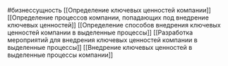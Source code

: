 #бизнессущность 
[[Определение ключевых ценностей компании]]
[[Определение процессов компании, попадающих под внедрение ключевых ценностей]]
[[Определение способов внедрения ключевых ценностей компании в выделенные процессы]]
[[Разработка мероприятий для внедрения ключевых ценностей компании в выделенные процессы]]
[[Внедрение ключевых ценностей в выделенные процессы компании]] 